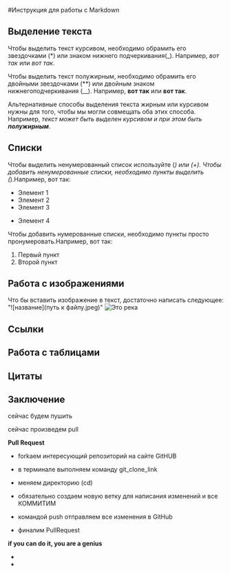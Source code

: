 #Инструкция для работы с Markdown

## Выделение текста

Чтобы выделить текст курсивом, необходимо обрамить его звездочками (*) или знаком нижнего подчеркивания(_). Например, *вот так* или _вот так_.

Чтобы выделить текст полужирным, необходимо обрамить его двойными звездочками (**) или двойным знаком нижнегоподчеркивания (__). Например, **вот так** или __вот так__.

Альтернативные способы выделения текста жирным или курсивом нужны для того, чтобы мы могли совмещать оба этих способа. Например, _текст может быть выделен курсивом и при этом быть **полужирным**_.
## Списки
Чтобы выделить ненумерованный список используйте (*) или (+).
Чтобы добавить ненумерованные списки, необходимо пункты выделить (*).Например, вот так:
* Элемент 1
* Элемент 2
* Элемент 3
+ Элемент 4

Чтобы добавить нумерованные списки, необходимо пункты просто пронумеровать.Например, вот так:
1. Первый пункт
2. Второй пункт
## Работа с изображениями

Что бы вставить изображение в текст, достаточно написать следующее: "![название](путь к файлу.jpeg)"
![Это река](IMG_4042.JPG%0D) [](Markdown%20instruction.md) 
## Ссылки

## Работа с таблицами

## Цитаты

## Заключение

сейчас будем пушить

сейчас произведем pull


**Pull Request**

* forkаем интересующий репозиторий на сайте GitHUB

* в терминале выполняем команду git_clone_link

* меняем директорию (cd)

* обязательно создаем новую ветку для написания изменений и все КОММИТИМ

* командой push отправляем все изменения в GitHub

* финалим PullRequest 

**if you can do it, you are a genius**

*

*




